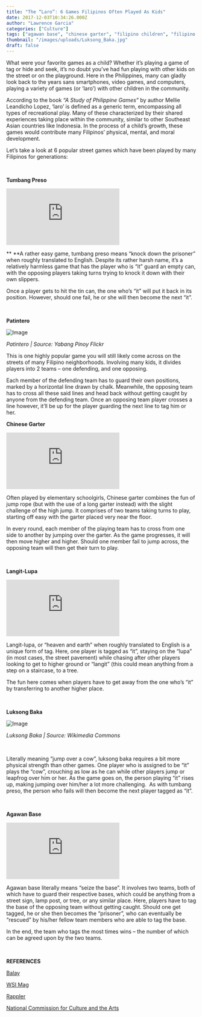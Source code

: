 ```yaml
---
title: "The “Laro”: 6 Games Filipinos Often Played As Kids"
date: 2017-12-03T10:34:26.000Z
author: "Lawrence Garcia"
categories: ["Culture"]
tags: ["agawan base", "chinese garter", "filipino children", "filipino games", "kids", "langit lupa", "patintero", "tumbang preso"]
thumbnail: "/images/uploads/Luksong_Baka.jpg"
draft: false
---
```


What were your favorite games as a child? Whether it’s playing a game of tag or hide and seek, it’s no doubt you’ve had fun playing with other kids on the street or on the playground. Here in the Philippines, many can gladly look back to the years sans smartphones, video games, and computers, playing a variety of games (or ‘laro’) with other children in the community.

According to the book *“A Study of Philippine Games”* by author Mellie Leandicho Lopez, ‘laro’ is defined as a generic term, encompassing all types of recreational play. Many of these characterized by their shared experiences taking place within the community, similar to other Southeast Asian countries like Indonesia. In the process of a child’s growth, these games would contribute many Filipinos’ physical, mental, and moral development.

Let’s take a look at 6 popular street games which have been played by many Filipinos for generations:

&nbsp;

**Tumbang Preso**

<iframe src="https://www.instagram.com/p/BGPqQznFcTF/embed" frameborder="0" scrolling="no" allowtransparency="true"></iframe>

** **A rather easy game, tumbang preso means “knock down the prisoner” when roughly translated to English. Despite its rather harsh name, it’s a relatively harmless game that has the player who is “it” guard an empty can, with the opposing players taking turns trying to knock it down with their own slippers.

Once a player gets to hit the tin can, the one who’s “it” will put it back in its position. However, should one fail, he or she will then become the next “it”.

&nbsp;

**Patintero**

![Image](/images/uploads/Patintero-1024x716.jpg)

*Patintero | Source: Yabang Pinoy Flickr*

This is one highly popular game you will still likely come across on the streets of many Filipino neighborhoods. Involving many kids, it divides players into 2 teams – one defending, and one opposing.

Each member of the defending team has to guard their own positions, marked by a horizontal line drawn by chalk. Meanwhile, the opposing team has to cross all these said lines and head back without getting caught by anyone from the defending team. Once an opposing team player crosses a line however, it’ll be up for the player guarding the next line to tag him or her.

**Chinese Garter**

<iframe src="https://www.instagram.com/p/Baw0-fqHTar/embed" frameborder="0" scrolling="no" allowtransparency="true"></iframe>

Often played by elementary schoolgirls, Chinese garter combines the fun of jump rope (but with the use of a long garter instead) with the slight challenge of the high jump. It comprises of two teams taking turns to play, starting off easy with the garter placed very near the floor.

In every round, each member of the playing team has to cross from one side to another by jumping over the garter. As the game progresses, it will then move higher and higher. Should one member fail to jump across, the opposing team will then get their turn to play.

&nbsp;

**Langit-Lupa**

<iframe src="https://www.youtube.com/embed/f1UUS3ZIqhE" frameborder="0" allow="accelerometer; autoplay; clipboard-write; encrypted-media; gyroscope; picture-in-picture" allowfullscreen></iframe>

Langit-lupa, or “heaven and earth” when roughly translated to English is a unique form of tag. Here, one player is tagged as “it”, staying on the “lupa” (in most cases, the street pavement) while chasing after other players looking to get to higher ground or “langit” (this could mean anything from a step on a staircase, to a tree.

The fun here comes when players have to get away from the one who’s “it” by transferring to another higher place.

&nbsp;

**Luksong Baka**

![Image](/images/uploads/Luksong_Baka-1024x768.jpg)

*Luksong Baka | Source: Wikimedia Commons*

&nbsp;

Literally meaning “jump over a cow”, luksong baka requires a bit more physical strength than other games. One player who is assigned to be “it” plays the “cow”, crouching as low as he can while other players jump or leapfrog over him or her. As the game goes on, the person playing “it” rises up, making jumping over him/her a lot more challenging.  As with tumbang preso, the person who fails will then become the next player tagged as “it”.

&nbsp;

**Agawan Base**

<iframe src="https://www.instagram.com/p/BR0HWwohCDK/embed" frameborder="0" scrolling="no" allowtransparency="true"></iframe>

Agawan base literally means “seize the base”. It involves two teams, both of which have to guard their respective bases, which could be anything from a street sign, lamp post, or tree, or any similar place. Here, players have to tag the base of the opposing team without getting caught. Should one get tagged, he or she then becomes the “prisoner”, who can eventually be “rescued” by his/her fellow team members who are able to tag the base.

In the end, the team who tags the most times wins – the number of which can be agreed upon by the two teams.

&nbsp;

**REFERENCES**

[Balay](http://balay.ph/10-traditional-filipino-games/)

[WSI Mag](https://wsimag.com/entertainment/15508-bringing-back-filipino-games)

[Rappler](https://www.rappler.com/brandrap/health-and-self/108544-5-classic-filipino-games)

[National Commission for Culture and the Arts](http://ncca.gov.ph/about-culture-and-arts/in-focus/traditional-games-in-the-philippines/)

&nbsp;

&nbsp;